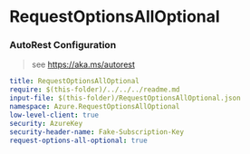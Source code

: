 # RequestOptionsAllOptional
### AutoRest Configuration
> see https://aka.ms/autorest

``` yaml
title: RequestOptionsAllOptional
require: $(this-folder)/../../../readme.md
input-file: $(this-folder)/RequestOptionsAllOptional.json
namespace: Azure.RequestOptionsAllOptional
low-level-client: true
security: AzureKey
security-header-name: Fake-Subscription-Key
request-options-all-optional: true
```
